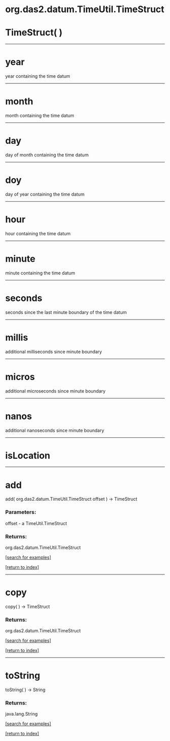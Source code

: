 # org.das2.datum.TimeUtil.TimeStruct



# TimeStruct( )


***
<a name="year"></a>
# year

year containing the time datum

***
<a name="month"></a>
# month

month containing the time datum

***
<a name="day"></a>
# day

day of month containing the time datum

***
<a name="doy"></a>
# doy

day of year containing the time datum

***
<a name="hour"></a>
# hour

hour containing the time datum

***
<a name="minute"></a>
# minute

minute containing the time datum

***
<a name="seconds"></a>
# seconds

seconds since the last minute boundary of the time datum

***
<a name="millis"></a>
# millis

additional milliseconds since minute boundary

***
<a name="micros"></a>
# micros

additional microseconds since minute boundary

***
<a name="nanos"></a>
# nanos

additional nanoseconds since minute boundary

***
<a name="isLocation"></a>
# isLocation



***
<a name="add"></a>
# add
add( org.das2.datum.TimeUtil.TimeStruct offset ) &rarr; TimeStruct



### Parameters:
offset - a TimeUtil.TimeStruct

### Returns:
org.das2.datum.TimeUtil.TimeStruct


<a href="https://github.com/autoplot/dev/search?q=add&unscoped_q=add">[search for examples]</a>

<a href="https://github.com/autoplot/documentation/blob/master/javadoc/index-all.md">[return to index]</a>

***
<a name="copy"></a>
# copy
copy(  ) &rarr; TimeStruct



### Returns:
org.das2.datum.TimeUtil.TimeStruct


<a href="https://github.com/autoplot/dev/search?q=copy&unscoped_q=copy">[search for examples]</a>

<a href="https://github.com/autoplot/documentation/blob/master/javadoc/index-all.md">[return to index]</a>

***
<a name="toString"></a>
# toString
toString(  ) &rarr; String



### Returns:
java.lang.String


<a href="https://github.com/autoplot/dev/search?q=toString&unscoped_q=toString">[search for examples]</a>

<a href="https://github.com/autoplot/documentation/blob/master/javadoc/index-all.md">[return to index]</a>

